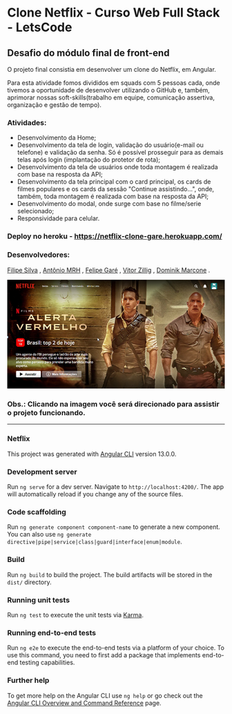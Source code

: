 # Clone Netflix - Curso Web Full Stack - LetsCode

## Desafio do módulo final de front-end
O projeto final consistia em desenvolver um clone do Netflix, em Angular.

Para esta atividade fomos divididos em squads com 5 pessoas cada, onde tivemos a oportunidade de desenvolver utilizando o GitHub e, também, aprimorar nossas soft-skills(trabalho em equipe, comunicação assertiva, organização e gestão de tempo).

### Atividades:
 - Desenvolvimento da Home;
 - Desenvolvimento da tela de login, validação do usuário(e-mail ou telefone) e validação da senha. Só é possível prosseguir para as demais telas após login (implantação do protetor de rota);
 - Desenvolvimento da tela de usuários onde toda montagem é realizada com base na resposta da API;
 - Desenvolvimento da tela principal com o card principal, os cards de filmes populares e os cards da sessão "Continue assistindo...", onde, também, toda montagem é realizada com base na resposta da API;
 - Desenvolvimento do modal, onde surge com base no filme/serie selecionado;
 - Responsividade para celular.

### Deploy no heroku - https://netflix-clone-gare.herokuapp.com/

### Desenvolvedores:

[Filipe Silva](https://github.com/ffsilva27) , 
[Antônio MRH](https://github.com/AntonioMRH) , 
[Felipe Garé](https://github.com/FelipeRodriguesGare) , 
[Vitor Zillig](https://github.com/VitorZillig) , 
[Dominik Marcone](https://github.com/domynikmv057) .

[![Vídeo utilizando as funcionalidades da aplicação](/Capturar.PNG)](https://www.youtube.com/watch?v=EWJdUOEEXss)

### Obs.: Clicando na imagem você será direcionado para assistir o projeto funcionando.

___________________________________________________________________________________________________________________________________________________________________________

### Netflix

This project was generated with [Angular CLI](https://github.com/angular/angular-cli) version 13.0.0.

### Development server

Run `ng serve` for a dev server. Navigate to `http://localhost:4200/`. The app will automatically reload if you change any of the source files.

### Code scaffolding

Run `ng generate component component-name` to generate a new component. You can also use `ng generate directive|pipe|service|class|guard|interface|enum|module`.

### Build

Run `ng build` to build the project. The build artifacts will be stored in the `dist/` directory.

### Running unit tests

Run `ng test` to execute the unit tests via [Karma](https://karma-runner.github.io).

### Running end-to-end tests

Run `ng e2e` to execute the end-to-end tests via a platform of your choice. To use this command, you need to first add a package that implements end-to-end testing capabilities.

### Further help

To get more help on the Angular CLI use `ng help` or go check out the [Angular CLI Overview and Command Reference](https://angular.io/cli) page.
